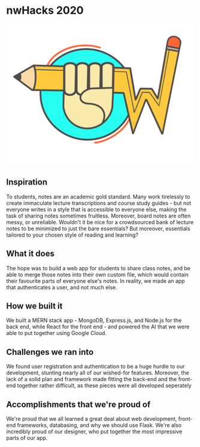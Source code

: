 # nwHacks 2020

![weNote main page](https://github.com/lnogueir/nwHacks2020/blob/master/frontend/src/assets/images/logo.png)

## Inspiration
To students, notes are an academic gold standard. Many work tirelessly to create immaculate lecture transcriptions and course study guides - but not everyone writes in a style that is accessible to everyone else, making the task of sharing notes sometimes fruitless. Moreover, board notes are often messy, or unreliable. Wouldn't it be nice for a crowdsourced bank of lecture notes to be minimized to just the bare essentials? But moreover, essentials tailored to your chosen style of reading and learning?

## What it does
The hope was to build a web app for students to share class notes, and be able to merge those notes into their own custom file, which would contain their favourite parts of everyone else's notes. In reality, we made an app that authenticates a user, and not much else.

## How we built it
We built a MERN stack app - MongoDB, Express.js, and Node.js for the back end, while React for the front end - and powered the AI that we were able to put together using Google Cloud.

## Challenges we ran into
We found user registration and authentication to be a huge hurdle to our development, stunting nearly all of our wished-for features. Moreover, the lack of a solid plan and framework made fitting the back-end and the front-end together rather difficult, as these pieces were all developed seperately

## Accomplishments that we're proud of
We're proud that we all learned a great deal about web development, front-end frameworks, databasing, and why we should use Flask. We're also incredibly proud of our designer, who put together the most impressive parts of our app.
